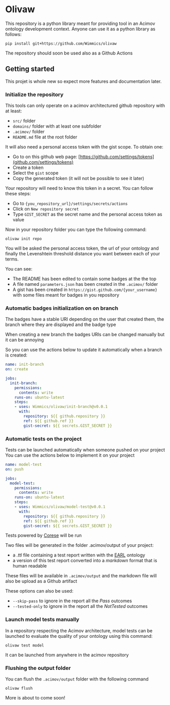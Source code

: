 # Olivaw

This repository is a python library meant for providing tool in an Acimov ontology development context.
Anyone can use it as a python library as follows:

```shell
pip install git+https://github.com/Wimmics/olivaw
```

The repository should soon be used also as a Github Actions

## Getting started

This projet is whole new so expect more features and documentation later.

### Initialize the repository

This tools can only operate on a acimov architectured github repository with at least:

* `src/` folder
* `domains/` folder with at least one subfolder
* `.acimov/` folder
* `README.md` file at the root folder

It will also need a personal access token with the gist scope. To obtain one:

* Go to on this github web page: [https://github.com/settings/tokens](github.com/settings/tokens)
* Create a token
* Select the `gist` scope
* Copy the generated token (it will not be possible to see it later)

Your repository will need to know this token in a secret. You can follow these steps:

* Go to `{you_repository_url}/settings/secrets/actions`
* Click on `New repository secret`
* Type `GIST_SECRET` as the secret name and the personal access token as value

Now in your repository folder you can type the following command:

```shell
olivaw init repo
```

You will be asked the personal access token, the url of your ontology and finally the Levenshtein threshold distance you want between each of your terms.

You can see:

* The README has been edited to contain some badges at the the top
* A file named `parameters.json` has been created in the `.acimov/` folder
* A gist has been created in `https://gist.github.com/{your_username}` with some files meant for badges in you repository

### Automatic badges initialization on on branch

The badges have a stable URI depending on the user that created them, the branch where they are displayed and the badge type

When creating a new branch the badges URIs can be changed manually but it can be annoying

So you can use the actions below to update it automatically when a branch is created:

```yaml
name: init-branch
on: create

jobs:
  init-branch:
    permissions:
      contents: write
    runs-on: ubuntu-latest
    steps:
    - uses: Wimmics/olivaw/init-branch@v0.0.1
      with:
        repository: ${{ github.repository }}
        ref: ${{ github.ref }}
        gist-secret: ${{ secrets.GIST_SECRET }}
```

### Automatic tests on the project

Tests can be launched automatically when someone pushed on your project
You can use the actions below to implement it on your project

```yaml
name: model-test
on: push

jobs:
  model-test:
    permissions:
      contents: write
    runs-on: ubuntu-latest
    steps:
    - uses: Wimmics/olivaw/model-test@v0.0.1
      with:
        repository: ${{ github.repository }}
        ref: ${{ github.ref }}
        gist-secret: ${{ secrets.GIST_SECRET }}
```

Tests powered by [Corese](https://project.inria.fr/corese/) will be run

Two files will be generated in the folder .acimov/output of your project:
* a *.ttl* file containing a test report written with the [EARL](https://www.w3.org/WAI/ER/EARL10/WD-EARL10-Guide-20120125) ontology
* a version of this test report converted into a *markdown* format that is human readable

These files will be available in `.acimov/output` and the markdown file will also be upload as a Github artifact

These options can also be used:

* `--skip-pass` to ignore in the report all the *Pass* outcomes
* `--tested-only` to ignore in the report all the *NotTested* outcomes

### Launch model tests manually

In a repository respecting the Acimov architecture, model tests can be launched to evaluate the quality of your ontology using this command:

```shell
olivaw test model
```

It can be launched from anywhere in the acimov repository

### Flushing the output folder

You can flush the `.acimov/output` folder with the following command

```shell
olivaw flush
```

More is about to come soon!
